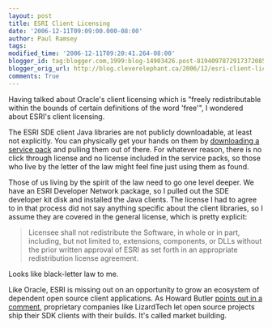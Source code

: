 ```yaml
---
layout: post
title: ESRI Client Licensing
date: '2006-12-11T09:09:00.000-08:00'
author: Paul Ramsey
tags: 
modified_time: '2006-12-11T09:20:41.264-08:00'
blogger_id: tag:blogger.com,1999:blog-14903426.post-8194097872917372085
blogger_orig_url: http://blog.cleverelephant.ca/2006/12/esri-client-licensing.html
comments: True
---
```


Having talked about Oracle's client licensing which is "freely redistributable within the bounds of certain definitions of the word 'free'", I wondered about ESRI's client licensing.

The ESRI SDE client Java libraries are not publicly downloadable, at least not explicitly.  You can physically get your hands on them by [downloading a service pack](http://support.esri.com/index.cfm?fa=downloads.patchesServicePacks.viewPatch&PID=19&MetaID=1198) and pulling them out of there.  For whatever reason, there is no click through license and no license included in the service packs, so those who live by the letter of the law might feel fine just using them as found.

Those of us living by the spirit of the law need to go one level deeper.  We have an ESRI Developer Network package, so I pulled out the SDE developer kit disk and installed the Java clients.  The license I had to agree to in that process did not say anything specific about the client libraries, so I assume they are covered in the general license, which is pretty explicit:

<blockquote>Licensee shall not redistribute the Software, in whole or in part, including, but not limited to, extensions, components, or DLLs without the prior written approval of ESRI as set forth in an appropriate redistribution license agreement.</blockquote>

Looks like black-letter law to me.

Like Oracle, ESRI is missing out on an opportunity to grow an ecosystem of dependent open source client applications.  As Howard Butler [points out in a comment](http://blog.cleverelephant.ca/2006/12/not-so-free-client-libraries.html#comments), proprietary companies like LizardTech let open source projects ship their SDK clients with their builds.  It's called market building.